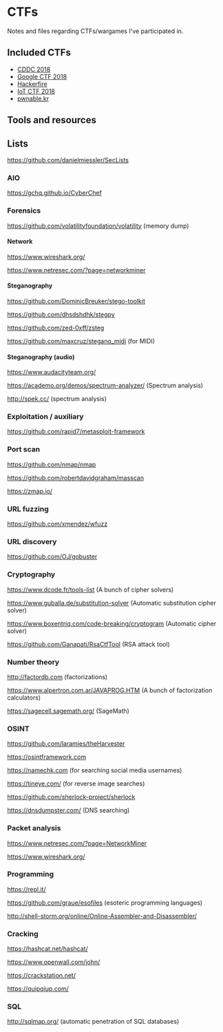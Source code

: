 # CTFs

Notes and files regarding CTFs/wargames I've participated in.

## Included CTFs

- [CDDC 2018](cddc-2018/)
- [Google CTF 2018](google-ctf-2018/)
- [Hackerfire](hackerfire/)
- [IoT CTF 2018](iot-ctf-2018/)
- [pwnable.kr](pwnable.kr/)

## Tools and resources

## Lists

https://github.com/danielmiessler/SecLists

### AIO

https://gchq.github.io/CyberChef

### Forensics

https://github.com/volatilityfoundation/volatility (memory dump)

#### Network

https://www.wireshark.org/

https://www.netresec.com/?page=networkminer

#### Steganography

https://github.com/DominicBreuker/stego-toolkit

https://github.com/dhsdshdhk/stegpy

https://github.com/zed-0xff/zsteg

https://github.com/maxcruz/stegano_midi (for MIDI)

#### Steganography (audio)

https://www.audacityteam.org/

https://academo.org/demos/spectrum-analyzer/ (Spectrum analysis)

http://spek.cc/ (spectrum analysis)

### Exploitation / auxiliary

https://github.com/rapid7/metasploit-framework

### Port scan

https://github.com/nmap/nmap

https://github.com/robertdavidgraham/masscan

https://zmap.io/

### URL fuzzing

https://github.com/xmendez/wfuzz

### URL discovery

https://github.com/OJ/gobuster

### Cryptography

https://www.dcode.fr/tools-list (A bunch of cipher solvers)

https://www.guballa.de/substitution-solver (Automatic substitution cipher solver)

https://www.boxentriq.com/code-breaking/cryptogram (Automatic cipher solver)

https://github.com/Ganapati/RsaCtfTool (RSA attack tool)

### Number theory

http://factordb.com (factorizations)

https://www.alpertron.com.ar/JAVAPROG.HTM (A bunch of factorization calculators)

https://sagecell.sagemath.org/ (SageMath)

### OSINT

https://github.com/laramies/theHarvester

https://osintframework.com

https://namechk.com (for searching social media usernames)

https://tineye.com/ (for reverse image searches)

https://github.com/sherlock-project/sherlock

https://dnsdumpster.com/ (DNS searching)

### Packet analysis

https://www.netresec.com/?page=NetworkMiner

https://www.wireshark.org/

### Programming

https://repl.it/

https://github.com/graue/esofiles (esoteric programming languages)

http://shell-storm.org/online/Online-Assembler-and-Disassembler/

### Cracking

https://hashcat.net/hashcat/

https://www.openwall.com/john/

https://crackstation.net/

https://quipqiup.com/

### SQL

http://sqlmap.org/ (automatic penetration of SQL databases)
